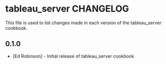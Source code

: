 tableau_server CHANGELOG
=================

This file is used to list changes made in each version of the tableau_server cookbook.

0.1.0
-----
- [Ed Robinson] - Initial release of tableau_server cookbook
